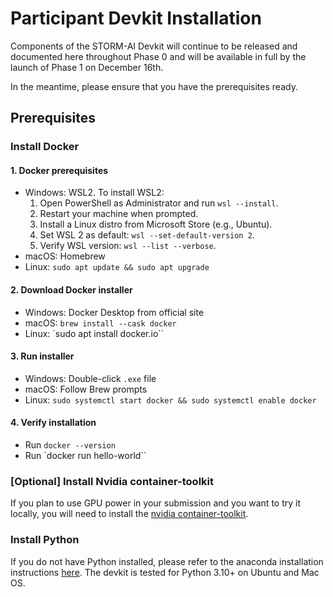 # Participant Devkit Installation

Components of the STORM-AI Devkit will continue to be released and documented here throughout Phase 0 and will be available in full by the launch of Phase 1 on December 16th.

In the meantime, please ensure that you have the prerequisites ready.

## Prerequisites

### Install Docker

#### 1. Docker prerequisites

- Windows: WSL2. To install WSL2:
    1. Open PowerShell as Administrator and run `wsl --install`.
    2. Restart your machine when prompted.
    3. Install a Linux distro from Microsoft Store (e.g., Ubuntu).
    4. Set WSL 2 as default: `wsl --set-default-version 2`.
    5. Verify WSL version: `wsl --list --verbose`.
- macOS: Homebrew
- Linux: `sudo apt update && sudo apt upgrade`

#### 2. Download Docker installer
- Windows: Docker Desktop from official site
- macOS: `brew install --cask docker`
- Linux: `sudo apt install docker.io``

#### 3. Run installer
- Windows: Double-click `.exe` file
- macOS: Follow Brew prompts
- Linux: `sudo systemctl start docker && sudo systemctl enable docker`

#### 4. Verify installation
- Run `docker --version`
- Run `docker run hello-world``

### [Optional] Install Nvidia container-toolkit
If you plan to use GPU power in your submission and you want to try it locally, you will need to install the [nvidia container-toolkit](https://docs.nvidia.com/datacenter/cloud-native/container-toolkit/install-guide.html).

### Install Python
If you do not have Python installed, please refer to the anaconda installation instructions [here](https://docs.anaconda.com/free/anaconda/install/index.html). The devkit is tested for Python 3.10+ on Ubuntu and Mac OS.


<!--
## Download the Devkit

Download the devkit using the terminal and move into the new folder named "2025-aichallenge-devkit" that was automatically created:
```
cd && git clone https://github.com/ARCLab-MIT/2025-aichallenge-devkit.git && cd 2025-aichallenge-devkit
```
The above command will download the files to your home directory. While you can change this to an arbitrary directory, the rest of our tutorials assume that you are using the home directory.


## Download the dataset
The challenge 

The challenge dataset can be downloaded from <a href="https://www.dropbox.com/scl/fo/jt5h1f82iycjb8elybmlz/h?rlkey=bjcmny486ddf7m0j7b9uok9ww&dl=0">here</a>. Please store the downloaded dataset into the `~/splid-devkit/dataset` folder. Description of the dataset is available on the [SPLID dataset page](https://splid-devkit.readthedocs.io/en/latest/dataset.html).

-->
